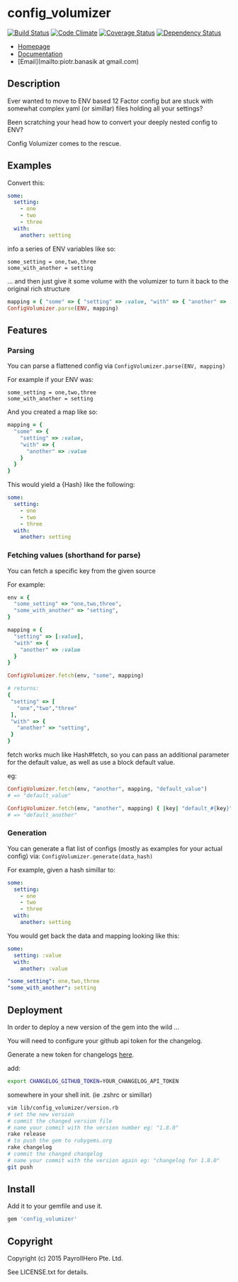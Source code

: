 # config_volumizer

[![Build Status](https://travis-ci.org/payrollhero/config_volumizer.svg)](https://travis-ci.org/payrollhero/config_volumizer)
[![Code Climate](https://codeclimate.com/github/payrollhero/config_volumizer/badges/gpa.svg)](https://codeclimate.com/github/payrollhero/config_volumizer)
[![Coverage Status](https://coveralls.io/repos/payrollhero/config_volumizer/badge.svg?branch=master)](https://coveralls.io/r/payrollhero/config_volumizer?branch=master)
[![Dependency Status](https://gemnasium.com/payrollhero/config_volumizer.svg)](https://gemnasium.com/payrollhero/config_volumizer)

* [Homepage](https://rubygems.org/gems/config_volumizer)
* [Documentation](http://rubydoc.info/gems/config_volumizer/frames)
* [Email](mailto:piotr.banasik at gmail.com)

## Description

Ever wanted to move to ENV based 12 Factor config but are stuck with somewhat complex yaml (or simillar) files
holding all your settings?

Been scratching your head how to convert your deeply nested config to ENV?

Config Volumizer comes to the rescue.

## Examples

Convert this:
```yaml
some:
  setting:
    - one
    - two
    - three
  with:
    another: setting
```

info a series of ENV variables like so:

```
some_setting = one,two,three
some_with_another = setting
```

... and then just give it some volume with the volumizer to turn it back to the original rich structure

```ruby
mapping = { "some" => { "setting" => :value, "with" => { "another" => :value } } }
ConfigVolumizer.parse(ENV, mapping)
```

## Features

### Parsing

You can parse a flattened config via `ConfigVolumizer.parse(ENV, mapping)`

For example if your ENV was:

```
some_setting = one,two,three
some_with_another = setting
```

And you created a map like so:
```ruby
mapping = {
  "some" => {
    "setting" => :value,
    "with" => {
      "another" => :value
    }
  }
}
```

This would yield a {Hash} like the following:

```yaml
some:
  setting:
    - one
    - two
    - three
  with:
    another: setting
```

### Fetching values (shorthand for parse)

You can fetch a specific key from the given source

For example:

```ruby
env = {
  "some_setting" => "one,two,three",
  "some_with_another" => "setting",
}

mapping = {
  "setting" => [:value],
  "with" => {
    "another" => :value
  }
}

ConfigVolumizer.fetch(env, "some", mapping)

# returns:
{
 "setting" => [
   "one","two","three"
 ],
 "with" => {
   "another" => "setting",
 }
}
```

fetch works much like Hash#fetch, so you can pass an additional
parameter for the default value, as well as use a block default value.

eg:

```ruby
ConfigVolumizer.fetch(env, "another", mapping, "default_value")
# => "default_value"

ConfigVolumizer.fetch(env, "another", mapping) { |key| "default_#{key}" }
# => "default_another"
```

### Generation

You can generate a flat list of configs (mostly as examples for your actual config) via:
`ConfigVolumizer.generate(data_hash)`

For example, given a hash simillar to:
```yaml
some:
  setting:
    - one
    - two
    - three
  with:
    another: setting
```

You would get back the data and mapping looking like this:

```yaml
some:
  setting: :value
  with:
    another: :value
```

```yaml
"some_setting": one,two,three
"some_with_another": setting
```

## Deployment

In order to deploy a new version of the gem into the wild ...

You will need to configure your github api token for the changelog.

Generate a new token for changelogs [here](https://github.com/settings/tokens/new).

add:

```bash
export CHANGELOG_GITHUB_TOKEN=YOUR_CHANGELOG_API_TOKEN
```

somewhere in your shell init. (ie .zshrc or simillar)


```bash
vim lib/config_volumizer/version.rb
# set the new version
# commit the changed version file
# name your commit with the version number eg: "1.8.0"
rake release
# to push the gem to rubygems.org
rake changelog
# commit the changed changelog
# name your commit with the version again eg: "changelog for 1.8.0"
git push
```

## Install

Add it to your gemfile and use it.

```ruby
gem 'config_volumizer'
```

## Copyright

Copyright (c) 2015 PayrollHero Pte. Ltd.

See LICENSE.txt for details.
